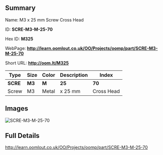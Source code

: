 

## Summary
 
Name: M3 x 25 mm Screw Cross Head

ID: __SCRE-M3-M-25-70__

Hex ID: __M325__

WebPage: __http://learn.oomlout.co.uk/OO/Projects/oomp/part/SCRE-M3-M-25-70__

Short URL: __http://oom.lt/M325__


| Type   | Size   | Color   | Description   | Index   |    
| ----- | ------   | ------   | -----   | ----   |    
| __SCRE__   					| __M3__   					| __M__    						| __25__    					| __70__ |    
| Screw		| M3	| Metal		| x 25 mm	| Cross Head	|

## Images
![SCRE-M3-M-25-70](http://oomlout.com/oomp-gen/parts/SCRE-M3-M-25-70/SCRE-M3-M-25-70_420.jpg)

## Full Details

 http://learn.oomlout.co.uk/OO/Projects/oomp/part/SCRE-M3-M-25-70

